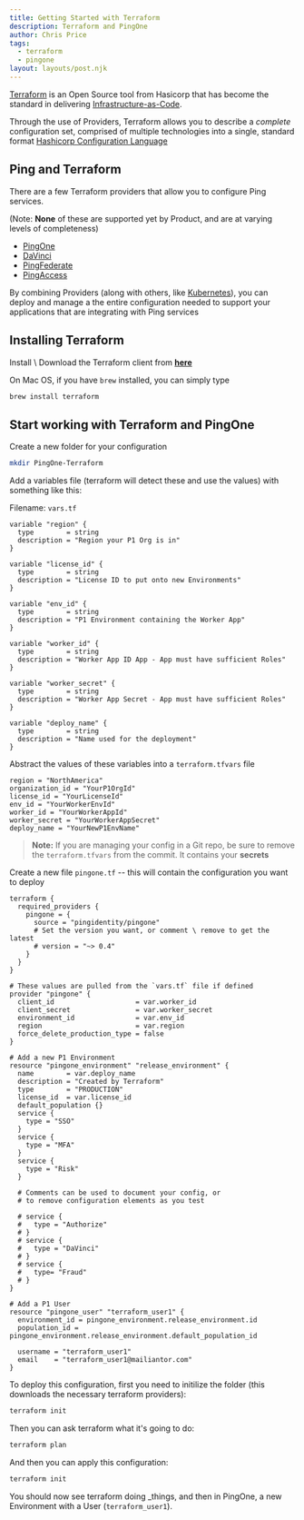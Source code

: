 ```yaml
---
title: Getting Started with Terraform
description: Terraform and PingOne
author: Chris Price
tags:
  - terraform
  - pingone
layout: layouts/post.njk
---
```


[Terraform](https://www.terraform.io) is an Open Source tool from Hasicorp that has become the standard in delivering [Infrastructure-as-Code](https://www.terraform.io/use-cases/infrastructure-as-code).

Through the use of Providers, Terraform allows you to describe a *complete* configuration set, comprised of multiple technologies into a single, standard format [Hashicorp Configuration Language](https://learn.hashicorp.com/collections/terraform/configuration-language)

## Ping and Terraform

There are a few Terraform providers that allow you to configure Ping services.

(Note: **None** of these are supported yet by Product, and are at varying levels of completeness)

* [PingOne](https://registry.terraform.io/providers/pingidentity/pingone/latest/docs)
* [DaVinci](https://registry.terraform.io/providers/samir-gandhi/davinci/latest/docs)
* [PingFederate](https://registry.terraform.io/providers/iwarapter/pingfederate/latest/docs)
* [PingAccess](https://registry.terraform.io/providers/iwarapter/pingaccess/latest/docs)

By combining Providers (along with others, like [Kubernetes](https://registry.terraform.io/providers/hashicorp/kubernetes/latest/docs)), you can deploy and manage a the entire configuration needed to support your applications that are integrating with Ping services

## Installing Terraform

Install \ Download the Terraform client from [**here**](https://www.terraform.io/downloads)

On Mac OS, if you have `brew` installed, you can simply type

```zsh
brew install terraform
```

## Start working with Terraform and PingOne

Create a new folder for your configuration

```zsh
mkdir PingOne-Terraform
```

Add a variables file (terraform will detect these and use the values) with something like this:

Filename: `vars.tf`

```hcl
variable "region" {
  type        = string
  description = "Region your P1 Org is in"
}

variable "license_id" {
  type        = string
  description = "License ID to put onto new Environments"
}

variable "env_id" {
  type        = string
  description = "P1 Environment containing the Worker App"
}

variable "worker_id" {
  type        = string
  description = "Worker App ID App - App must have sufficient Roles"
}

variable "worker_secret" {
  type        = string
  description = "Worker App Secret - App must have sufficient Roles"
}

variable "deploy_name" {
  type        = string
  description = "Name used for the deployment"
}
```

Abstract the values of these variables into a `terraform.tfvars` file

```hcl
region = "NorthAmerica"
organization_id = "YourP1OrgId"
license_id = "YourLicenseId"
env_id = "YourWorkerEnvId"
worker_id = "YourWorkerAppId"
worker_secret = "YourWorkerAppSecret"
deploy_name = "YourNewP1EnvName"
```

>**Note:** If you are managing your config in a Git repo, be sure to remove the `terraform.tfvars` from the commit. It contains your **secrets**

Create a new file `pingone.tf` -- this will contain the configuration you want to deploy

```hcl
terraform {
  required_providers {
    pingone = {
      source = "pingidentity/pingone"
      # Set the version you want, or comment \ remove to get the latest
      # version = "~> 0.4"
    }
  }
}

# These values are pulled from the `vars.tf` file if defined
provider "pingone" {
  client_id                    = var.worker_id
  client_secret                = var.worker_secret
  environment_id               = var.env_id
  region                       = var.region
  force_delete_production_type = false
}

# Add a new P1 Environment
resource "pingone_environment" "release_environment" {
  name        = var.deploy_name
  description = "Created by Terraform"
  type        = "PRODUCTION"
  license_id  = var.license_id
  default_population {}
  service {
    type = "SSO"
  }
  service {
    type = "MFA"
  }
  service {
    type = "Risk"
  }
  
  # Comments can be used to document your config, or
  # to remove configuration elements as you test
  
  # service {
  #   type = "Authorize"
  # }
  # service {
  #   type = "DaVinci"
  # }
  # service {
  #   type= "Fraud"
  # }
}

# Add a P1 User
resource "pingone_user" "terraform_user1" {
  environment_id = pingone_environment.release_environment.id
  population_id = pingone_environment.release_environment.default_population_id

  username = "terraform_user1"
  email    = "terraform_user1@mailiantor.com"
}
```

To deploy this configuration, first you need to initilize the folder (this downloads the necessary terraform providers):

```sh
terraform init
```

Then you can ask terraform what it's going to do:

```sh
terraform plan
```

And then you can apply this configuration:

```sh
terraform init
```

You should now see terraform doing _things, and then in PingOne, a new Environment with a User (`terraform_user1`).

